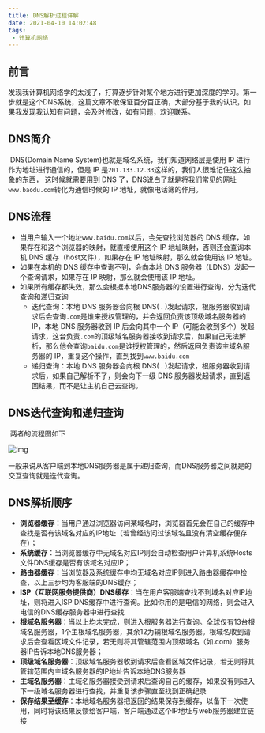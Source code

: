 ```yaml
---
title: DNS解析过程详解
date: 2021-04-10 14:02:48
tags:
 - 计算机网络
---
```


## 前言

​	发现我计算机网络学的太浅了，打算逐步针对某个地方进行更加深度的学习。第一步就是这个DNS系统，这篇文章不敢保证百分百正确，大部分基于我的认识，如果我发现我认知有问题，会及时修改，如有问题，欢迎联系。

<!-- more -->

## DNS简介

​	DNS(Domain Name System)也就是域名系统，我们知道网络层是使用 IP 进行作为地址进行通信的，但是 IP 是`201.133.12.33`这样的，我们人很难记住这么抽象的东西， 这时候就需要用到 DNS 了，DNS说白了就是将我们常见的网址`www.baodu.com`转化为通信时候的 IP 地址，就像电话簿的作用。

## DNS流程

- 当用户输入一个地址`www.baidu.com`以后，会先查找浏览器的 DNS 缓存，如果存在和这个浏览器的映射，就直接使用这个 IP 地址映射，否则还会查询本机 DNS 缓存（host文件），如果存在 IP 地址映射，那么就会使用该 IP 地址。
- 如果在本机的 DNS 缓存中查询不到，会向本地 DNS 服务器（LDNS）发起一个查询请求，如果存在 IP 映射，那么就会使用该 IP 地址。
- 如果所有缓存都失效，那么会根据本地DNS服务器的设置进行查询，分为迭代查询和递归查询
  - 迭代查询：本地 DNS 服务器会向根 DNS( . )发起请求，根服务器收到请求后会查询`.com`是谁来授权管理的，并会返回负责该顶级域名服务器的 IP，本地 DNS 服务器收到 IP 后会向其中一个 IP（可能会收到多个）发起请求，这台负责`.com`的顶级域名服务器接收到请求后，如果自己无法解析，那么他会查询`baidu.com`是谁授权管理的，然后返回负责该主域名服务器的 IP，重复这个操作，直到找到`www.baidu.com`
  - 递归查询：本地 DNS 服务器会向根 DNS( . )发起请求，根服务器收到请求后，如果自己解析不了，则会向下一级 DNS 服务器发起请求，直到返回结果，而不是让主机自己去查询。

## DNS迭代查询和递归查询

​	两者的流程图如下

![img](https://img-blog.csdnimg.cn/20201026004906489.png?x-oss-process=image/watermark,type_ZmFuZ3poZW5naGVpdGk,shadow_10,text_aHR0cHM6Ly9ibG9nLmNzZG4ubmV0L2EzMTkyMDQ4,size_16,color_FFFFFF,t_70)

​	一般来说从客户端到本地DNS服务器是属于递归查询，而DNS服务器之间就是的交互查询就是迭代查询。

## DNS解析顺序

- **浏览器缓存**：当用户通过浏览器访问某域名时，浏览器首先会在自己的缓存中查找是否有该域名对应的IP地址（若曾经访问过该域名且没有清空缓存便存在）；
- **系统缓存**：当浏览器缓存中无域名对应IP则会自动检查用户计算机系统Hosts文件DNS缓存是否有该域名对应IP；
- **路由器缓存**：当浏览器及系统缓存中均无域名对应IP则进入路由器缓存中检查，以上三步均为客服端的DNS缓存；
- **ISP（互联网服务提供商）DNS缓存**：当在用户客服端查找不到域名对应IP地址，则将进入ISP DNS缓存中进行查询。比如你用的是电信的网络，则会进入电信的DNS缓存服务器中进行查找
- **根域名服务器**：当以上均未完成，则进入根服务器进行查询。全球仅有13台根域名服务器，1个主根域名服务器，其余12为辅根域名服务器。根域名收到请求后会查看区域文件记录，若无则将其管辖范围内顶级域名（如.com）服务器IP告诉本地DNS服务器；
- **顶级域名服务器**：顶级域名服务器收到请求后查看区域文件记录，若无则将其管辖范围内主域名服务器的IP地址告诉本地DNS服务器
- **主域名服务器**：主域名服务器接受到请求后查询自己的缓存，如果没有则进入下一级域名服务器进行查找，并重复该步骤直至找到正确纪录
- **保存结果至缓存**：本地域名服务器把返回的结果保存到缓存，以备下一次使用，同时将该结果反馈给客户端，客户端通过这个IP地址与web服务器建立链接



